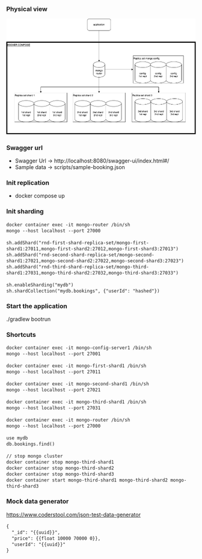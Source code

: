 ### Physical view
![Physical view](physical-views.png)

### Swagger url
- Swagger Url -> http://localhost:8080/swagger-ui/index.html#/
- Sample data -> scripts/sample-booking.json

### Init replication
- docker compose up

### Init sharding
```
docker container exec -it mongo-router /bin/sh
mongo --host localhost --port 27000

sh.addShard("rnd-first-shard-replica-set/mongo-first-shard1:27011,mongo-first-shard2:27012,mongo-first-shard3:27013")
sh.addShard("rnd-second-shard-replica-set/mongo-second-shard1:27021,mongo-second-shard2:27022,mongo-second-shard3:27023")
sh.addShard("rnd-third-shard-replica-set/mongo-third-shard1:27031,mongo-third-shard2:27032,mongo-third-shard3:27033")

sh.enableSharding("mydb")
sh.shardCollection("mydb.bookings", {"userId": "hashed"})
```

### Start the application
./gradlew bootrun

### Shortcuts
```
docker container exec -it mongo-config-server1 /bin/sh
mongo --host localhost --port 27001

docker container exec -it mongo-first-shard1 /bin/sh
mongo --host localhost --port 27011

docker container exec -it mongo-second-shard1 /bin/sh
mongo --host localhost --port 27021

docker container exec -it mongo-third-shard1 /bin/sh
mongo --host localhost --port 27031

docker container exec -it mongo-router /bin/sh
mongo --host localhost --port 27000

use mydb
db.bookings.find()

// stop mongo cluster
docker container stop mongo-third-shard1
docker container stop mongo-third-shard2
docker container stop mongo-third-shard3
docker container start mongo-third-shard1 mongo-third-shard2 mongo-third-shard3
```

### Mock data generator
https://www.coderstool.com/json-test-data-generator
```
{
  "_id": "{{uuid}}",
  "price": {{float 10000 70000 0}},
  "userId": "{{uuid}}"
}
```